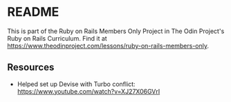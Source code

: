 # README

This is part of the Ruby on Rails Members Only Project in The Odin Project's Ruby on Rails Curriculum. Find it at https://www.theodinproject.com/lessons/ruby-on-rails-members-only.

## Resources

- Helped set up Devise with Turbo conflict: https://www.youtube.com/watch?v=XJ27X06GVrI